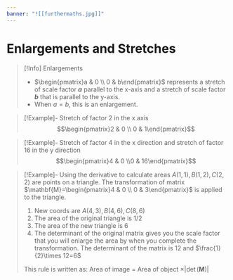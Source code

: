 ```yaml
---
banner: "![[furthermaths.jpg]]"
---
```

# Enlargements and Stretches

> [!Info] Enlargements 
> - $\begin{pmatrix}a & 0 \\ 0 & b\end{pmatrix}$ represents a stretch of scale factor **$a$** parallel to the x-axis and a stretch of scale factor **$b$** that is parallel to the y-axis.
> - When $a=b$, this is an enlargement.

> [!Example]- Stretch of factor 2 in the x axis
> $$\begin{pmatrix}2 & 0 \\ 0  & 1\end{pmatrix}$$

> [!Example]- Stretch of factor 4 in the x direction and stretch of factor 16 in the y direction
> $$\begin{pmatrix}4 & 0 \\0 & 16\end{pmatrix}$$

> [!Example]- Using the derivative to calculate areas
> $A(1, 1), B(1, 2), C(2, 2)$ are points on a triangle. The transformation of matrix $\mathbf{M}=\begin{pmatrix}4 & 0 \\ 0 & 3\end{pmatrix}$ is applied to the triangle.
> 1. New coords are $A(4, 3), B(4, 6), C(8, 6)$
> 2. The area of the original triangle is 1/2
> 3. The area of the new triangle is 6
> 4. The determinant of the original matrix gives you the scale factor that you will enlarge the area by when you complete the transformation. The determinant of the matrix is $12$ and $\frac{1}{2}\times 12=6$
> 
> This rule is written as: Area of image = Area of object $\times |\det(\mathbf{M})|$

